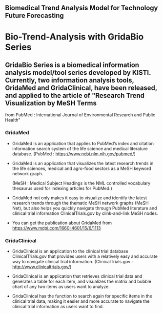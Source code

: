 ## Biomedical  Trend Analysis Model for Technology Future Forecasting 
# Bio-Trend-Analysis with GridaBio Series

## GridaBio Series is a biomedical information analysis model/tool series developed by KISTI. Currently, two information analysis tools, GridaMed and GridaClinical, have been released, and applied to the article of "Research Trend Visualization by MeSH Terms
from PubMed : International Journal of Environmental Research and Public Health"


### GridaMed

- GridaMed is an application that applies to PubMed’s index and citation information search system of the life science and medical literature database. 
 (PubMed : https://www.ncbi.nlm.nih.gov/pubmed/)

- GridaMed is an application that visualizes the latest research trends in the life sciences, medical and agro-food sectors as a MeSH keyword network graph.

   (MeSH : Medical Subject Headings is the NML controlled vocabulary thesaurus used for indexing articles for PubMed.)

- GridaMed not only makes it easy to visualize and identify the latest research trends through the thematic MeSH network graphs (MeSH Net), but also helps you quickly navigate through PubMed literature and clinical trial information ClinicalTrials.gov by clink-and-link MeSH nodes.

- You can get the publication about GridaMed from https://www.mdpi.com/1660-4601/15/6/1113 


### GridaClinical

- GridaClinical is an application to the clinical trial database ClinicalTrials.gov that provides users with a relatively easy and accurate way to navigate clinical trial information. 
 (ClinicalTrials.gov : http://www.clinicaltrials.gov/)

- GridaClinical is an application that retrieves clinical trial data and generates a table for each item, and visualizes the matrix and bubble chart of any two items as users want to analyze. 

- GridaClinical has the function to search again for specific items in the clinical trial data, making it easier and more accurate to navigate the clinical trial information as users want to find.

